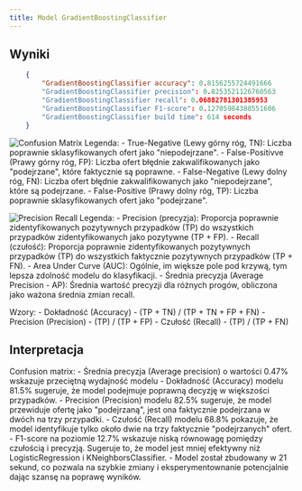 ```yaml
---
title: Model GradientBoostingClassifier
---
```



## Wyniki

```json
    {
        "GradientBoostingClassifier accuracy": 0.8156255724491666
        "GradientBoostingClassifier precision": 0.8253521126760563
        "GradientBoostingClassifier recall": 0.06882781301385953
        "GradientBoostingClassifier F1-score": 0.12705984388551606
        "GradientBoostingClassifier build time": 614 seconds
    }
```


![Confusion Matrix](/confusion-matrix-gradient-boost-classifier.png)
Legenda:
    - True-Negative (Lewy górny róg, TN): Liczba poprawnie sklasyfikowanych ofert jako "niepodejrzane".
    - False-Positivve (Prawy górny róg, FP): Liczba ofert błędnie zakwalifikowanych jako "podejrzane", które faktycznie są poprawne.
    - False-Negative (Lewy dolny róg, FN): Liczba ofert błędnie zakwalifikowanych jako "niepodejrzane", które są podejrzane.
    - False-Positive (Prawy dolny róg, TP): Liczba poprawnie sklasyfikowanych ofert jako "podejrzane".

![Precision Recall](/precision-recall-gradient-boosting-classifier.png)
Legenda:
    - Precision (precyzja): Proporcja poprawnie zidentyfikowanych pozytywnych przypadków (TP) do wszystkich przypadków zidentyfikowanych jako pozytywne (TP + FP).
    - Recall (czułość): Proporcja poprawnie zidentyfikowanych pozytywnych przypadków (TP) do wszystkich faktycznie pozytywnych przypadków (TP + FN).
    - Area Under Curve (AUC): Ogólnie, im większe pole pod krzywą, tym lepsza zdolność modelu do klasyfikacji.
    - Średnia precyzja (Average Precision - AP): Średnia wartość precyzji dla różnych progów, obliczona jako ważona średnia zmian recall.

Wzory:
    - Dokładność (Accuracy) -  (TP + TN) / (TP + TN + FP + FN)
    - Precision (Precision) -  (TP) / (TP + FP) 
    - Czułość (Recall) - (TP) / (TP + FN)
## Interpretacja

Confusion matrix:
    - Średnia precyzja (Average precision) o wartości 0.47% wskazuje przeciętną wydajność modelu
    - Dokładność (Accuracy) modelu 81.5% sugeruje, że model podejmuje poprawną decyzję w większości przypadków.
    - Precision (Precision) modelu 82.5% sugeruje, że model przewiduje ofertę jako "podejrzaną", jest ona faktycznie podejrzana w dwóch na trzy przypadki.
    - Czułość (Recall) modelu 68.8% pokazuje, że model identyfikuje tylko około dwie na trzy faktycznie "podejrzanych" ofert.
    - F1-score na poziomie 12.7% wskazuje niską równowagę pomiędzy czułością i precyzją. Sugeruje to, że model jest mniej efektywny niż LogisticRegression i KNeighborsClassifier.
    - Model został zbudowany w 21 sekund, co pozwala na szybkie zmiany i eksperymentownanie potencjalnie dając szansę na poprawę wyników.
